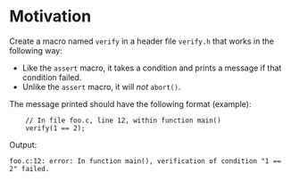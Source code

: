 # Motivation

Create a macro named `verify` in a header file `verify.h` that works in the following way:
- Like the `assert` macro, it takes a condition and prints a message if that condition failed.
- Unlike the `assert` macro, it will _not_ `abort()`.

The message printed should have the following format (example):
```
    // In file foo.c, line 12, within function main()
    verify(1 == 2);
```
Output:
```
foo.c:12: error: In function main(), verification of condition "1 == 2" failed.
``` 